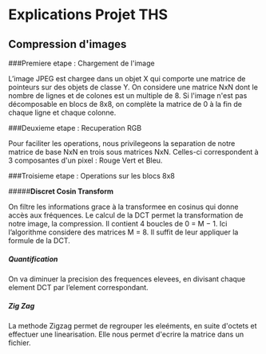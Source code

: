 
# Explications Projet THS

## Compression d'images

###Premiere etape : Chargement de l'image

L’image JPEG est chargee dans un objet X qui comporte une matrice de pointeurs sur des objets de classe Y.
On considere une matrice NxN dont le nombre de lignes et de colones est un multiple de 8.
Si l'image n'est pas décomposable en blocs de 8x8, on complète la matrice de 0 à la fin de chaque ligne et chaque colonne.


###Deuxieme etape : Recuperation RGB

Pour faciliter les operations, nous privilegeons la separation de notre matrice de base NxN en trois sous matrices NxN. Celles-ci correspondent à 3 composantes d'un pixel : Rouge Vert et Bleu.

###Troisieme etape : Operations sur les blocs 8x8

#####**Discret Cosin Transform**

On filtre les informations grace à la transformee en cosinus qui donne accès aux fréquences. Le calcul de la DCT permet la transformation de notre image, la compression. Il contient 4 boucles de 0 = M − 1. Ici l’algorithme considere des matrices M = 8.  Il suffit de leur appliquer la formule de la DCT. 

##### **Quantification** 

On va diminuer la precision des frequences elevees, en divisant chaque element DCT par l’element correspondant.


##### **Zig Zag** 

La methode Zigzag permet de regrouper les eleéments, en suite d'octets et effectuer une linearisation. Elle nous permet d'ecrire la matrice dans un fichier.



